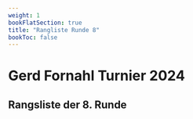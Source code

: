```yaml
---
weight: 1
bookFlatSection: true
title: "Rangliste Runde 8"
bookToc: false
---
```


# Gerd Fornahl Turnier 2024

## Rangsliste der 8. Runde